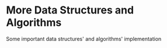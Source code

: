 # More Data Structures and Algorithms

Some important data structures' and algorithms' implementation
